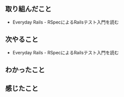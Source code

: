 ## 取り組んだこと
- Everyday Rails - RSpecによるRailsテスト入門を読む
## 次やること
- Everyday Rails - RSpecによるRailsテスト入門を読む
## わかったこと

## 感じたこと
